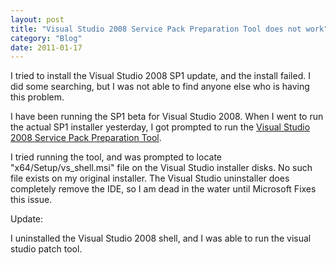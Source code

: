 ```yaml
---
layout: post
title: "Visual Studio 2008 Service Pack Preparation Tool does not work"
category: "Blog"
date: 2011-01-17
---
```



I tried to install the Visual Studio 2008 SP1 update, and the install failed. I did some searching, but I was not able to find anyone else who is having this problem.

I have been running the SP1 beta for Visual Studio 2008\. When I went to run the actual SP1 installer yesterday, I got prompted to run the [Visual Studio 2008 Service Pack Preparation Tool](http://www.microsoft.com/downloads/details.aspx?FamilyId=A494B0E0-EB07-4FF1-A21C-A4663E456D9D&displaylang=en).

I tried running the tool, and was prompted to locate "x64/Setup/vs_shell.msi" file on the Visual Studio installer disks. No such file exists on my original installer. The Visual Studio uninstaller does completely remove the IDE, so I am dead in the water until Microsoft Fixes this issue.

Update:

I uninstalled the Visual Studio 2008 shell, and I was able to run the visual studio patch tool.